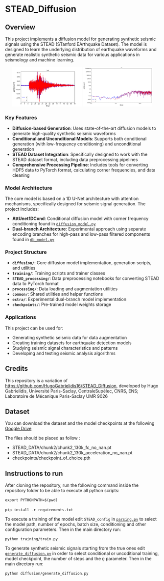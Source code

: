 # STEAD_Diffusion

## Overview

This project implements a diffusion model for generating synthetic seismic signals using the STEAD (STanford EArthquake Dataset). The model is designed to learn the underlying distribution of earthquake waveforms and generate realistic synthetic seismic data for various applications in seismology and machine learning.

<p align="center">
  <img src="Images/Amplitude_graph_34_N-S.png" width="45%"/>
  <img src="Images/Frequency_Spectrumloglog34_N-S.png" alt="Signal 2" width="45%"/>
</p>

### Key Features

- **Diffusion-based Generation**: Uses state-of-the-art diffusion models to generate high-quality synthetic seismic waveforms
- **Conditional and Unconditional Models**: Supports both conditional generation (with low-frequency conditioning) and unconditional generation
- **STEAD Dataset Integration**: Specifically designed to work with the STEAD dataset format, including data preprocessing pipelines
- **Comprehensive Processing Pipeline**: Includes tools for converting HDF5 data to PyTorch format, calculating corner frequencies, and data cleaning

### Model Architecture

The core model is based on a 1D U-Net architecture with attention mechanisms, specifically designed for seismic signal generation. The project includes:

- **AttUnet1DCond**: Conditional diffusion model with corner frequency conditioning found in [`diffusion_model.py`](./diffusion/diffusion_model.py)
- **Dual-branch Architecture**: Experimental approach using separate encoding branches for high-pass and low-pass filtered components found in [`db_model.py`](./extra/db_model.py)

### Project Structure

- **`diffusion/`**: Core diffusion model implementation, generation scripts, and utilities
- **`training/`**: Training scripts and trainer classes
- **`STEAD_processing/`**: Data preprocessing notebooks for converting STEAD data to PyTorch format
- **`processing/`**: Data loading and augmentation utilities
- **`common/`**: Shared utilities and helper functions
- **`extra/`**: Experimental dual-branch model implementation
- **`checkpoints/`**: Pre-trained model weights storage

### Applications

This project can be used for:
- Generating synthetic seismic data for data augmentation
- Creating training datasets for earthquake detection models
- Studying seismic signal characteristics and patterns
- Developing and testing seismic analysis algorithms

## Credits
This repository is a variation of https://github.com/HugoGabrielidis16/STEAD_Diffusion, developed by Hugo Gabrielidis, Université Paris-Saclay, CentraleSupélec, CNRS, ENS; Laboratoire de Mécanique Paris-Saclay UMR 9026

## Dataset
You can download the dataset and the model checkpoints at the following [Google Drive](https://drive.google.com/drive/folders/1ciVg-RmA0vIddHeFd3rlouY7UUrr7d51?usp=share_link)

The files should be placed as follow : 
- STEAD_DATA/chunk2/chunk2_130k_fc_no_nan.pt 
- STEAD_DATA/chunk2/chunk2_130k_acceleration_no_nan.pt 
- checkpoints/checkpoint_of_choice.pth  

## Instructions to run
After cloning the repository, run the following command inside the repository folder to be able to execute all python scripts:

    export PYTHONPATH=$(pwd)
    
    pip install -r requirements.txt

To execute a training of the model edit `STEAD_config` in [`parsing.py`](./parsing/parsing.py) to select the model path, number of epochs, batch size, conditioning and other configuration parameters. Then in the main directory run:

    python training/train.py

To generate synthetic seismic signals starting from the true ones edit [`generate_diffusion.py`](./diffusion/generate_diffusion.py) in order to select conditional or uncoditional training, model checkpoint, the number of steps and the $\eta$ parameter. Then in the main directory run:

    python diffusion/generate_diffusion.py


    
